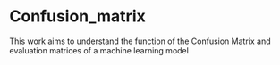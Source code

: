 # Confusion_matrix
This work aims to understand the function of the Confusion Matrix and evaluation matrices of a machine learning model

